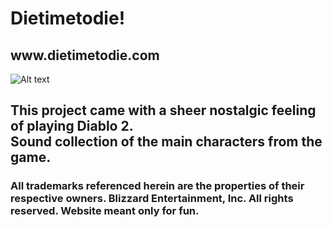 <h1>Dietimetodie!</h1>

<h2>www.dietimetodie.com</h2>

![Alt text](http://www.dietimetodie.com/img/dietimetodie%20page.png "Die!")

<h2>This project came with a sheer nostalgic feeling of playing Diablo 2.<br>
Sound collection of the main characters from the game.</h2>

<h3>All trademarks referenced herein are the properties of their respective owners.
Blizzard Entertainment, Inc. All rights reserved. Website meant only for fun.<h3>
